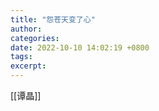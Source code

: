 ```yaml
---
title: "怨苍天变了心"
author: 
categories: 
date: 2022-10-10 14:02:19 +0800
tags: 
excerpt: 
---
```



[[谭晶]]










